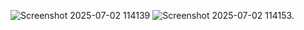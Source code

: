 ![Screenshot 2025-07-02 114139](https://github.com/user-attachments/assets/db1e7864-5364-4e03-b71b-06626fb7ba89)
![Screenshot 2025-07-02 114153](https://github.com/user-attachments/assets/4cf9446b-cea6-43ef-80d1-ed09f6d17a92).
